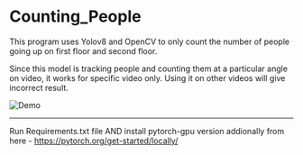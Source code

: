 # Counting_People
This program uses Yolov8 and OpenCV to only count the number of people going up on first floor and second floor. 

Since this model is tracking people and counting them at a particular angle on video, it works for specific video only. Using it on other videos will give incorrect result.

![Demo](https://github.com/HimGos/Counting_People/blob/main/mall.gif)

-----------
Run Requirements.txt file AND install pytorch-gpu version addionally from here - https://pytorch.org/get-started/locally/
